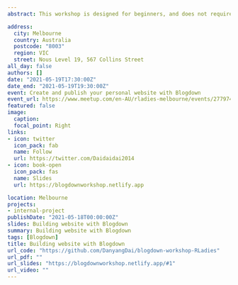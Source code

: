 ```yaml
---
abstract: This workshop is designed for beginners, and does not require prior experience in web languages such as HTML, CSS or JavaScript - only a bit of R Markdown is needed! She will guide you through creating the website from beginning to end, and at the completion of the workshop we will show you how to publish your website online with Netlify, so that anyone can visit your new personal site.

address:
  city: Melbourne 
  country: Australia
  postcode: "8003"
  region: VIC
  street: Nous Level 19, 567 Collins Street 
all_day: false
authors: []
date: "2021-05-19T17:30:00Z"
date_end: "2021-05-19T19:30:00Z"
event: Create and publish your personal website with Blogdown
event_url: https://www.meetup.com/en-AU/rladies-melbourne/events/277974887/
featured: false
image:
  caption: 
  focal_point: Right
links:
- icon: twitter
  icon_pack: fab
  name: Follow
  url: https://twitter.com/Daidaidai2014
- icon: book-open
  icon_pack: fas
  name: Slides
  url: https://blogdownworkshop.netlify.app

location: Melbourne
projects:
- internal-project
publishDate: "2021-05-18T00:00:00Z"
slides: Building website with Blogdown
summary: Building website with Blogdown 
tags: [Blogdown]
title: Building website with Blogdown
url_code: "https://github.com/DanyangDai/blogdown-workshop-RLadies"
url_pdf: ""
url_slides: "https://blogdownworkshop.netlify.app/#1"
url_video: ""
---
```

